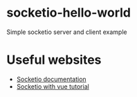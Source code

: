 # socketio-hello-world
Simple socketio server and client example


# Useful websites
- [Socketio documentation](https://socket.io/get-started/chat)
- [Socketio with vue tutorial](https://blog.logrocket.com/how-to-create-a-2d-multiplayer-game-with-vue-js-and-socket-io-174ef2818e65/)